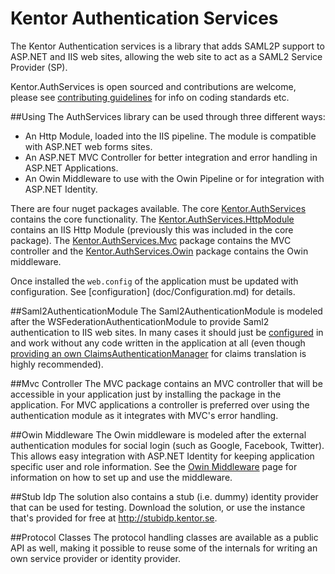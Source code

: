 Kentor Authentication Services
=============

The Kentor Authentication services is a library that adds SAML2P support to ASP.NET and IIS
web sites, allowing the web site to act as a SAML2 Service Provider (SP).

Kentor.AuthServices is open sourced and contributions are welcome, please see 
[contributing guidelines](doc/Contributing.md) for info on coding standards etc.

##Using
The AuthServices library can be used through three different ways:

* An Http Module, loaded into the IIS pipeline. The module is compatible with ASP.NET web 
forms sites.
* An ASP.NET MVC Controller for better integration and error handling in ASP.NET Applications.
* An Owin Middleware to use with the Owin Pipeline or for integration with ASP.NET Identity.

There are four nuget packages available. The core 
[Kentor.AuthServices](https://www.nuget.org/packages/Kentor.AuthServices/) contains the core
functionality. The [Kentor.AuthServices.HttpModule](https://www.nuget.org/packages/Kentor.AuthServices.HttpModule/)
contains an IIS Http Module (previously this was included in the core package). 
The [Kentor.AuthServices.Mvc](https://www.nuget.org/packages/Kentor.AuthServices.Mvc/)
package contains the MVC controller and the [Kentor.AuthServices.Owin](https://www.nuget.org/packages/Kentor.AuthServices.Owin/)
package contains the Owin middleware.

Once installed the `web.config` of the application must be updated with configuration.
See [configuration] (doc/Configuration.md) for details.

##Saml2AuthenticationModule
The Saml2AuthenticationModule is modeled after the WSFederationAuthenticationModule
to provide Saml2 authentication to IIS web sites. In many cases it should just be
[configured](doc/Configuration.md) in and work without any code written in the application 
at all (even though [providing an own ClaimsAuthenticationManager](doc/ClaimsAuthenticationManager.md)
for claims translation is highly recommended).

##Mvc Controller
The MVC package contains an MVC controller that will be accessible in your application just
by installing the package in the application. For MVC applications a controller is preferred
over using the authentication module as it integrates with MVC's error handling.

##Owin Middleware
The Owin middleware is modeled after the external authentication modules for social login
(such as Google, Facebook, Twitter). This allows easy integration with ASP.NET Identity 
for keeping application specific user and role information. See the 
[Owin Middleware](doc/OwinMiddleware.md) page for information on how to set up and use the middleware.

##Stub Idp
The solution also contains a stub (i.e. dummy) identity provider that can be used for testing.
Download the solution, or use the instance that's provided for free at http://stubidp.kentor.se.

##Protocol Classes
The protocol handling classes are available as a public API as well, making it possible to 
reuse some of the internals for writing an own service provider or identity provider.